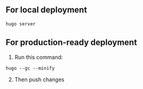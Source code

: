 ## For local deployment
```
hugo server
```

## For production-ready deployment
1. Run this command:
```
hugo --gc --minify 
```

2. Then push changes
